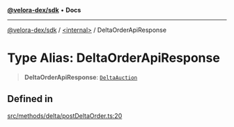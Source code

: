 [**@velora-dex/sdk**](../../README.md) • **Docs**

***

[@velora-dex/sdk](../../globals.md) / [\<internal\>](../README.md) / DeltaOrderApiResponse

# Type Alias: DeltaOrderApiResponse

> **DeltaOrderApiResponse**: [`DeltaAuction`](../../type-aliases/DeltaAuction.md)

## Defined in

[src/methods/delta/postDeltaOrder.ts:20](https://github.com/paraswap/paraswap-sdk/blob/master/src/methods/delta/postDeltaOrder.ts#L20)

